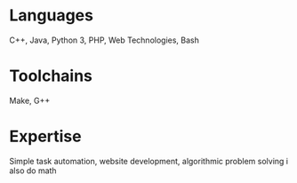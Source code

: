 # Languages
C++, Java, Python 3, PHP, Web Technologies, Bash
# Toolchains
Make, G++
# Expertise
Simple task automation, website development, algorithmic problem solving
i also do math

